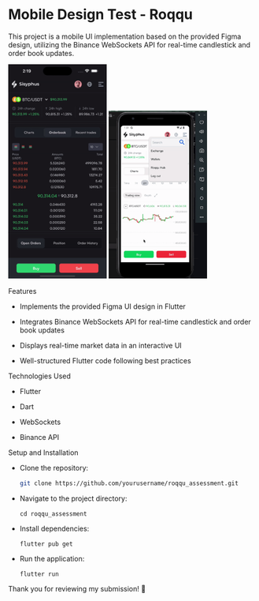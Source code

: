 # Mobile Design Test - Roqqu

This project is a mobile UI implementation based on the provided Figma design, utilizing the Binance WebSockets API for real-time candlestick and order book updates.

<img src="https://github.com/bensonarafat/roqqu_assessment/blob/main/demo/ios.gif?raw=true" width="200"/> 

<img src="https://github.com/bensonarafat/roqqu_assessment/blob/main/demo/android.gif?raw=true" width="200"/>

Features

- Implements the provided Figma UI design in Flutter

- Integrates Binance WebSockets API for real-time candlestick and order book updates

- Displays real-time market data in an interactive UI

- Well-structured Flutter code following best practices

Technologies Used

- Flutter

- Dart

- WebSockets

- Binance API

Setup and Installation 

- Clone the repository: 
  ```bash
  git clone https://github.com/yourusername/roqqu_assessment.git
  ```
- Navigate to the project directory: 
    ```
    cd roqqu_assessment
    ```
- Install dependencies: 
  ```
  flutter pub get
  ```
- Run the application: 
  ```
  flutter run
  ```

Thank you for reviewing my submission! 🚀